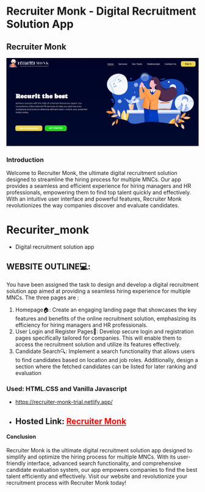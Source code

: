 # Recruiter Monk - Digital Recruitment Solution App
## Recruiter Monk
<img alt="banner" 
src="/assets/recruiterMonk.png"/>

### Introduction
Welcome to Recruiter Monk, the ultimate digital recruitment solution designed to streamline the hiring process for multiple MNCs. Our app provides a seamless and efficient experience for hiring managers and HR professionals, empowering them to find top talent quickly and effectively. With an intuitive user interface and powerful features, Recruiter Monk revolutionizes the way companies discover and evaluate candidates.


# Recuriter_monk

- Digital recruitment solution app

## WEBSITE OUTLINE💻:

You have been assigned the task to design and develop a digital recruitment solution app aimed
at providing a seamless hiring experience for multiple MNCs. The three pages are :

1. Homepage🏠: Create an engaging landing page that showcases the key features and benefits
   of the online recruitment solution, emphasizing its efficiency for hiring managers and HR
   professionals.
2. User Login and Register Pages👤:  Develop secure login and registration pages specifically
   tailored for companies. This will enable them to access the recruitment solution and
   utilize its features effectively.
3. Candidate Search🔍:  Implement a search functionality that allows users to find candidates
   based on location and job roles. Additionally, design a section where the fetched
   candidates can be listed for later ranking and evaluation

### Used: HTML.CSS and Vanilla Javascript

- https://recruiter-monk-trial.netlify.app/

- ## Hosted Link: <a style="color: red;" href="https://recruiter-monk-trial.netlify.app/">Recruiter Monk</a>

#### Conclusion
Recruiter Monk is the ultimate digital recruitment solution app designed to simplify and optimize the hiring process for multiple MNCs. With its user-friendly interface, advanced search functionality, and comprehensive candidate evaluation system, our app empowers companies to find the best talent efficiently and effectively. Visit our website and revolutionize your recruitment process with Recruiter Monk today!







